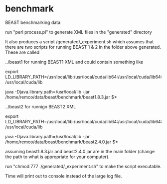 # benchmark
BEAST benchmarking data

run "perl process.pl" to generate XML files in the "generated" directory

It also produces a script /generated/_experiment.sh which assumes that 
there are two scripts for running BEAST 1 & 2 in the folder above generated.
These are called 

../beast1 for running BEAST1 XML and could contain something like

export LD_LIBRARY_PATH=/usr/local/lib:/usr/local/cuda/lib64:/usr/local/cuda/lib64:/usr/local/cuda/lib

java -Djava.library.path=/usr/local/lib -jar /home/remco/data/beast/benchmark/beast1.8.3.jar $*

../beast2 for runnign BEAST2 XML

export LD_LIBRARY_PATH=/usr/local/lib:/usr/local/cuda/lib64:/usr/local/cuda/lib64:/usr/local/cuda/lib

java -Djava.library.path=/usr/local/lib -jar /home/remco/data/beast/benchmark/beast2.4.0.jar $*

assuming beast1.8.3.jar and beast2.4.0.jar are in the main folder (change 
the path to what is appropriate for your computer).

run "chmod 777 ./generated/_experiment.sh" to make the script executable.  

Time will print out to console instead of the large log file.


